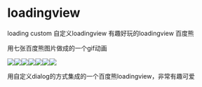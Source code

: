 # loadingview
loading custom 自定义loadingview 有趣好玩的loadingview 百度熊  

用七张百度熊图片做成的一个gif动画  
  
<img src="https://github.com/sanlisanlisanli/loadingview/blob/master/app/src/main/res/mipmap-mdpi/bear1.png"/><img src="https://github.com/sanlisanlisanli/loadingview/blob/master/app/src/main/res/mipmap-mdpi/bear2.png"/><img src="https://github.com/sanlisanlisanli/loadingview/blob/master/app/src/main/res/mipmap-mdpi/bear3.png"/><img src="https://github.com/sanlisanlisanli/loadingview/blob/master/app/src/main/res/mipmap-mdpi/bear4.png"/><img src="https://github.com/sanlisanlisanli/loadingview/blob/master/app/src/main/res/mipmap-mdpi/bear5.png"/><img src="https://github.com/sanlisanlisanli/loadingview/blob/master/app/src/main/res/mipmap-mdpi/bear6.png"/><img src="https://github.com/sanlisanlisanli/loadingview/blob/master/app/src/main/res/mipmap-mdpi/bear7.png"/>  
  
用自定义dialog的方式集成的一个百度熊loadingview，非常有趣可爱  


  



